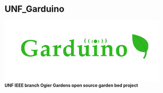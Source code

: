 # UNF_Garduino
![Garduino Logo](https://github.com/UNF-IEEE-Student-Branch/UNF_Garduino/blob/master/media/images/Garduino%20Logo.png)
**UNF IEEE branch Ogier Gardens open source garden bed project**
